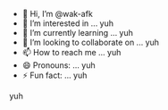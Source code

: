 - 👋 Hi, I’m @wak-afk
- 👀 I’m interested in ... yuh
- 🌱 I’m currently learning ... yuh
- 💞️ I’m looking to collaborate on ... yuh
- 📫 How to reach me ... yuh
- 😄 Pronouns: ... yuh 
- ⚡ Fun fact: ... yuh

<!--- yuh 
wak-afk/wak-afk is a ✨ special ✨ repository because its `README.md` (this file) appears on your GitHub profile.
You can click the Preview link to take a look at your changes.
--->yuh
